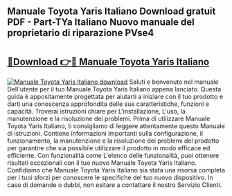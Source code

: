 ## Manuale Toyota Yaris Italiano Download gratuit PDF - Part-TYa Italiano Nuovo manuale del proprietario di riparazione PVse4

# <h2><a href="http://dfc0dla.blite.top/?on=Manuale+Toyota+Yaris+Italiano">🔗Download 👉🔴 Manuale Toyota Yaris Italiano</a></h2>

[![Manuale Toyota Yaris Italiano download](https://i.imgur.com/lujVjoI.png)](http://dfc0dla.blite.top/?on=Manuale+Toyota+Yaris+Italiano)
Saluti e benvenuto nel manuale Dell'utente per il tuo Manuale Toyota Yaris Italiano appena lanciato. Questa guida è appositamente progettata per aiutarti a iniziare con il tuo prodotto e darti una conoscenza approfondita delle sue caratteristiche, funzioni e capacità. Troverai istruzioni chiare per L'installazione, L'uso, la manutenzione e la risoluzione dei problemi. Prima di utilizzare Manuale Toyota Yaris Italiano, ti consigliamo di leggere attentamente questo Manuale di istruzioni. Contiene informazioni importanti sulla configurazione, il funzionamento, la manutenzione e la risoluzione dei problemi del prodotto per garantire che sia possibile utilizzare il prodotto in modo efficace ed efficiente. Con funzionalità come L'elenco delle funzionalità, puoi ottenere risultati eccezionali con il tuo nuovo Manuale Toyota Yaris Italiano. Confidiamo che Manuale Toyota Yaris Italiano sia stata una risorsa completa per i tuoi sforzi per conoscere le specifiche del tuo nuovo dispositivo. In caso di domande o dubbi, non esitare a contattare il nostro Servizio Clienti.
